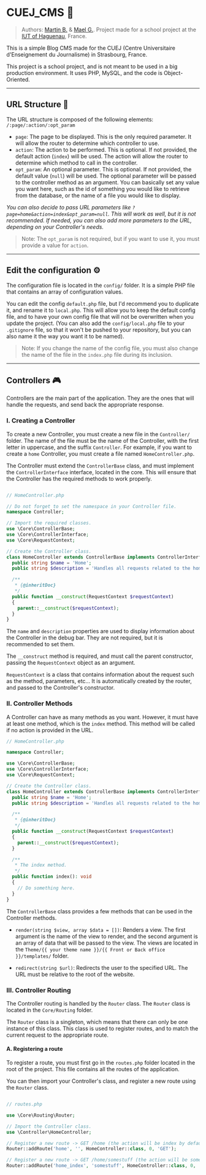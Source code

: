 # CUEJ_CMS 📰

> Authors: [Martin B.](https://github.com/MartinPJB) & [Mael G.](https://github.com/Surreal-Maggie).
> Project made for a school project at the [IUT of Haguenau](https://iuthaguenau.unistra.fr/), France.

This is a simple Blog CMS made for the CUEJ (Centre Universitaire d'Enseignement du Journalisme) in Strasbourg, France.

This project is a school project, and is not meant to be used in a big production environment. It uses PHP, MySQL, and the code is Object-Oriented.

<hr>

## URL Structure 📝

The URL structure is composed of the following elements: `/:page/:action/:opt_param`

- `page`: The page to be displayed. This is the only required parameter. It will allow the router to determine which controller to use.
- `action`: The action to be performed. This is optional. If not provided, the default action (`index`) will be used. The action will allow the router to determine which method to call in the controller.
- `opt_param`: An optional parameter. This is optional. If not provided, the default value (`null`) will be used. The optional parameter will be passed to the controller method as an argument. You can basically set any value you want here, such as the id of something you would like to retrieve from the database, or the name of a file you would like to display.

*You can also decide to pass URL parameters like `?page=home&action=index&opt_param=null`. This will work as well, but it is not recommended.*
*If needed, you can also add more parameters to the URL, depending on your Controller's needs.*

> Note: The `opt_param` is not required, but if you want to use it, you must provide a value for `action`.


<hr>

## Edit the configuration ⚙️

The configuration file is located in the `config/` folder. It is a simple PHP file that contains an array of configuration values.

You can edit the config `default.php` file, but I'd recommend you to duplicate it, and rename it to `local.php`. This will allow you to keep the default config file, and to have your own config file that will not be overwritten when you update the project. (You can also add the `config/local.php` file to your `.gitignore` file, so that it won't be pushed to your repository, but you can also name it the way you want it to be named).

> Note: If you change the name of the config file, you must also change the name of the file in the `index.php` file during its inclusion.


<hr>

## Controllers 🎮

Controllers are the main part of the application. They are the ones that will handle the requests, and send back the appropriate response.

### I. Creating a Controller

To create a new Controller, you must create a new file in the `Controller/` folder. The name of the file must be the name of the Controller, with the first letter in uppercase, and the suffix `Controller`. For example, if you want to create a `home` Controller, you must create a file named `HomeController.php`.

The Controller must extend the `ControllerBase` class, and must implement the `ControllerInterface` interface, located in the core. This will ensure that the Controller has the required methods to work properly.

```php

// HomeController.php

// Do not forget to set the namespace in your Controller file.
namespace Controller;

// Import the required classes.
use \Core\ControllerBase;
use \Core\ControllerInterface;
use \Core\RequestContext;

// Create the Controller class.
class HomeController extends ControllerBase implements ControllerInterface {
  public string $name = 'Home';
  public string $description = 'Handles all requests related to the homepage.';

  /**
   * {@inheritDoc}
   */
  public function __construct(RequestContext $requestContext)
  {
    parent::__construct($requestContext);
  }
}
```

The `name` and `description` properties are used to display information about the Controller in the debug bar. They are not required, but it is recommended to set them.

The `__construct` method is required, and must call the parent constructor, passing the `RequestContext` object as an argument.

`RequestContext` is a class that contains information about the request such as the method, parameters, etc... It is automatically created by the router, and passed to the Controller's constructor.

### II. Controller Methods

A Controller can have as many methods as you want. However, it must have at least one method, which is the `index` method. This method will be called if no action is provided in the URL.

```php
// HomeController.php

namespace Controller;

use \Core\ControllerBase;
use \Core\ControllerInterface;
use \Core\RequestContext;

// Create the Controller class.
class HomeController extends ControllerBase implements ControllerInterface {
  public string $name = 'Home';
  public string $description = 'Handles all requests related to the homepage.';

  /**
   * {@inheritDoc}
   */
  public function __construct(RequestContext $requestContext)
  {
    parent::__construct($requestContext);
  }

  /**
   * The index method.
   */
  public function index(): void
  {
    // Do something here.
  }
}
```

The `ControllerBase` class provides a few methods that can be used in the Controller methods.

- `render(string $view, array $data = [])`: Renders a view. The first argument is the name of the view to render, and the second argument is an array of data that will be passed to the view. The views are located in the `Theme/{{ your theme name }}/{{ Front or Back office }}/templates/` folder.

- `redirect(string $url)`: Redirects the user to the specified URL. The URL must be relative to the root of the website.

### III. Controller Routing

The Controller routing is handled by the `Router` class. The `Router` class is located in the `Core/Routing` folder.

The `Router` class is a singleton, which means that there can only be one instance of this class. This class is used to register routes, and to match the current request to the appropriate route.

#### A. Registering a route

To register a route, you must first go in the `routes.php` folder located in the root of the project. This file contains all the routes of the application.

You can then import your Controller's class, and register a new route using the `Router` class.

```php

// routes.php

use \Core\Routing\Router;

// Import the Controller class.
use \Controller\HomeController;

// Register a new route -> GET /home (the action will be index by default)
Router::addRoute('home', '', HomeController::class, 0, 'GET');

// Register a new route -> GET /home/somestuff (the action will be somestuff, which means that the method to be called will be somestuff)
Router::addRoute('home_index', 'somestuff', HomeController::class, 0, 'GET');
```
